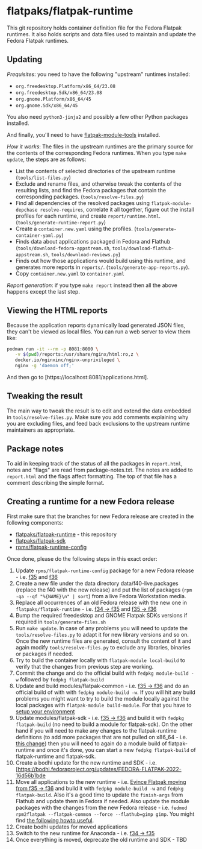 # flatpaks/flatpak-runtime

This git repository holds container definition file for the Fedora Flatpak runtimes.
It also holds scripts and data files used to maintain and update the Fedora Flatpak runtimes.

## Updating

*Prequisites*: you need to have the following "upstream" runtimes installed:

* `org.freedesktop.Platform/x86_64/23.08`
* `org.freedesktop.Sdk/x86_64/23.08`
* `org.gnome.Platform/x86_64/45`
* `org.gnome.Sdk/x86_64/45`

You also need `python3-jinja2` and possibly a few other Python
packages installed.

And finally, you'll need to have
[flatpak-module-tools](https://pagure.io/flatpak-module-tools) installed.

*How it works*: The files in the upstream runtimes are the primary source for the contents
of the corresponding Fedora runtimes. When you type `make update`, the
steps are as follows:

* List the contents of selected directories of the upstream runtime
  (`tools/list-files.py`)
* Exclude and rename files, and otherwise tweak the contents of the
  resulting lists, and find the Fedora packages that contain the
  corresponding packages. (`tools/resolve-files.py`)
* Find all dependencies of the resolved packages using `flatpak-module-depchase resolve-requires`,
  correlate it all together, figure out the install profiles for each runtime,
  and create `report/runtime.html`. (`tools/generate-runtime-report.py`)
* Create a `container.new.yaml` using the profiles. (`tools/generate-container-yaml.py`)
* Finds data about applications packaged in Fedora and Flathub
  (`tools/download-fedora-appstream.sh`, `tools/download-flathub-appstream.sh`,
  `tools/download-reviews.py`)
* Finds out how those applications would build using this runtime, and generates more reports
  in `reports/`. (`tools/generate-app-reports.py`).
* Copy `container.new.yaml` to `container.yaml`

*Report generation*: if you type `make report` instead then all the above happens
except the last step.

## Viewing the HTML reports

Because the application reports dynamically load generated JSON files, they can't
be viewed as local files. You can run a web server to view them like:

``` sh
podman run -it --rm -p 8081:8080 \
   -v $(pwd)/reports:/usr/share/nginx/html:ro,z \
   docker.io/nginxinc/nginx-unprivileged \
   nginx -g 'daemon off;'
```

And then go to [https://localhost:8081/applications.html].

## Tweaking the result

The main way to tweak the result is to edit and extend the data embedded in
`tools/resolve-files.py`. Make sure you add comments explaining why you are
excluding files, and feed back exclusions to the upstream runtime maintainers
as appropriate.

## Package notes

To aid in keeping track of the status of all the packages in
`report.html`, notes and "flags" are read from package-notes.txt. The
notes are added to `report.html` and the flags affect formatting. The
top of that file has a comment describing the simple format.

## Creating a runtime for a new Fedora release

First make sure that the branches for new Fedora release are created in the
following components:

* [flatpaks/flatpak-runtime](https://src.fedoraproject.org/flatpaks/flatpak-runtime/branches) - this repository
* [flatpaks/flatpak-sdk](https://src.fedoraproject.org/flatpaks/flatpak-sdk/branches)
* [rpms/flatpak-runtime-config](https://src.fedoraproject.org/rpms/flatpak-runtime-config)

Once done, please do the following steps in this exact order:

1. Update `rpms/flatpak-runtime-config` package for a new Fedora release - i.e. [f35](https://src.fedoraproject.org/rpms/flatpak-runtime-config/c/c070b580e4ed7b200bcd26e6e055c2a2848c4962) and [f36](https://src.fedoraproject.org/rpms/flatpak-runtime-config/c/41b65b28446c382c193b4e2ff6d330e7b0f0b26b)
1. Create a new file under the data directory data/f40-live.packages (replace
   the f40 with the new release) and put the list of packages
   (`rpm -qa --qf "%{NAME}\n" | sort`) from a live Fedora Workstation media.
1. Replace all occurrences of an old Fedora release with the new one in `flatpaks/flatpak-runtime` - i.e. [f34 -> f35](https://src.fedoraproject.org/modules/flatpak-runtime/c/76972d6a76390f21e4e70fd960773e597d810de3) and [f35 -> f36](https://src.fedoraproject.org/modules/flatpak-runtime/c/ff05f48642694c1aaf70df1fdc0a5a6d8fb30939)
1. Bump the required freedesktop and GNOME Flatpak SDKs versions if required in
   `tools/generate-files.sh`
1. Run `make update`. In case of any problems you will need to update the
   `tools/resolve-files.py` to adapt it for new library versions and so on.
   Once the new runtime files are generated, consult the content of it and again
   modify `tools/resolve-files.py` to exclude any libraries, binaries or packages
   if needed.
1. Try to build the container locally with `flatpak-module local-build`
   to verify that the changes from previous step are working.
1. Commit the change and do the official build with `fedpkg module-build -w`
   followed by `fedpkg flatpak-build`
1. Update and build modules/flatpak-common - i.e. [f35 -> f36](https://src.fedoraproject.org/modules/flatpak-common/c/17aeabbc448e3805a85e2c9313d40c608bc2611b?branch=f36)
    and do an official build of with with `fedpkg module-build -w`. If you will
    hit any build problems you might want to try to build the module locally
    against the local packages with `flatpak-module build-module`. For that you
    have to [setup your environment](https://docs.fedoraproject.org/en-US/flatpak/troubleshooting/#_rebuilding_a_module_against_a_local_component)
1. Update modules/flatpak-sdk - i.e. [f35 -> f36](https://src.fedoraproject.org/modules/flatpak-sdk/c/83742941dc2b7e5c0cad78cb25c3ed9cc1b17d1a?branch=f36)
    and build it with `fedpkg flatpak-build` (no need to build a module for
    flatpak-sdk). On the other hand if you will need to make any changes to the
    flatpak-runtime definitions (to add more packages that are not pulled on
    x86_64 - i.e. [this change](https://src.fedoraproject.org/modules/flatpak-runtime/c/4737e749c62b19daf07366444517be9b98ff7ac9?branch=f36))
    then you will need to again do a module build of flatpak-runtime and once
    it's done, you can start a new `fedpkg flatpak-build` of flatpak-runtime
    and flatpak-sdk.
1. Create a bodhi update for the new runtime and SDK - i.e. [https://bodhi.fedoraproject.org/updates/FEDORA-FLATPAK-2022-16d56b1bde
1. Move all applications to the new runtime - i.e. [Evince Flatpak moving from f35 -> f36](https://src.fedoraproject.org/flatpaks/evince/c/7fccbf4bb8cea2d258226dfbe490327c59a44564?branch=stable)
    and build it with `fedpkg module-build -w` and `fedpkg flatpak-build`. Also
    it's a good time to update the `finish-args` from Flathub and update them
    in Fedora if needed. Also update the module packages with the changes from the new Fedora release - i.e. `fedmod rpm2flatpak --flatpak-common --force --flathub=gimp gimp`.
    You might find [the following howto useful](https://docs.fedoraproject.org/en-US/flatpak/tutorial/#_creating_application_yaml_and_container_yaml).
1. Create bodhi updates for moved applications
1. Switch to the new runtime for Anaconda - i.e. [f34 -> f35](https://pagure.io/pungi-fedora/c/d2e477b48368599834d6ec4adcc79f7115d98627?branch=main)
1. Once everything is moved, deprecate the old runtime and SDK - TBD
